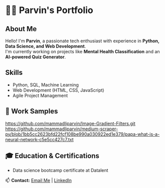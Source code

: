 # 👩‍💻 Parvin's Portfolio

## About Me  
Hello! I'm **Parvin**, a passionate tech enthusiast with experience in **Python, Data Science, and Web Development**.  
I'm currently working on projects like **Mental Health Classification** and an **AI-powered Quiz Generator**.  


## Skills  
- Python, SQL, Machine Learning  
- Web Development (HTML, CSS, JavaScript)  
- Agile Project Management  

## 📂 Work Samples  
 https://github.com/mammadliparvin/Image-Gradient-Filters.git
 https://github.com/mammadliparvin/medium-scraper-py/blob/1bb5cc2623bfd22fcf108be990a030922ed1e379/papa-what-is-a-neural-network-c5e5cc427c7.txt
  
## 🎓 Education & Certifications  
- Data science bootcamp certificate at Datalent 
  
📫 **Contact:** [Email Me](parvinmammadli96@gmail.com) | [LinkedIn](https://https://www.linkedin.com/in/parvinmammadli/)  
